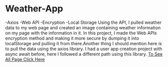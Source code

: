 # Weather-App
-Axios
-Web API
-Encryption
-Local Storage
Using the API, I pulled weather data to my web page and created an image containing weather information on my page with the information in it. In this project, I made the Web APIs encryption method and making it more secure by dumping it into localStorage and pulling it from there.Another thing I should mention here is to pull the data using the axios library. I had a user app creation project with async await before, here I followed a different path using this library.
[To See All Page Click Here](https://muazv.github.io/Weather-App/)
